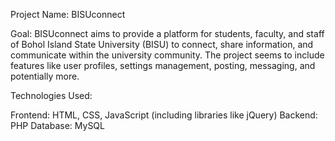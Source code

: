Project Name: BISUconnect

Goal: BISUconnect aims to provide a platform for students, faculty, and staff of Bohol Island State University (BISU) to connect, share information, and communicate within the university community. The project seems to include features like user profiles, settings management, posting, messaging, and potentially more.

Technologies Used:

Frontend: HTML, CSS, JavaScript (including libraries like jQuery)
Backend: PHP
Database: MySQL
